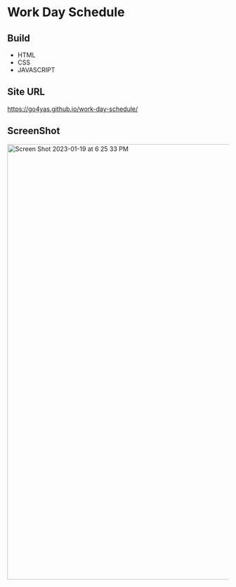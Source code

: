 # Work Day Schedule

## Build
  - HTML
  - CSS
  - JAVASCRIPT
  
## Site URL
https://go4yas.github.io/work-day-schedule/
## ScreenShot
<img width="992" alt="Screen Shot 2023-01-19 at 6 25 33 PM" src="https://user-images.githubusercontent.com/114441657/213586321-092f5835-1235-4bce-b36e-4de8ee3f0b72.png">

